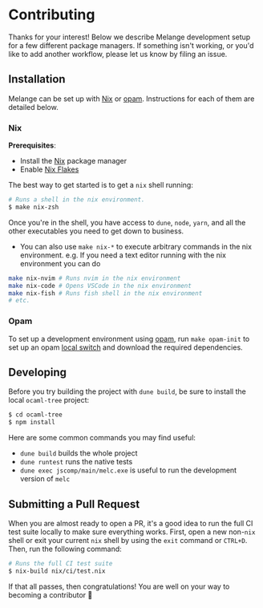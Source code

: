 # Contributing

Thanks for your interest! Below we describe Melange development setup for a few different package managers. If something isn't working, or you'd like to add another workflow, please let us know by filing an issue.

## Installation

Melange can be set up with [Nix](#Nix) or [opam](#opam). Instructions for each of them are detailed below.

### Nix

**Prerequisites**:
- Install the [Nix](https://nixos.org/) package manager
- Enable [Nix Flakes](https://nixos.wiki/wiki/Flakes)

The best way to get started is to get a `nix` shell running:

```sh
# Runs a shell in the nix environment.
$ make nix-zsh
```

Once you're in the shell, you have access to `dune`, `node`, `yarn`, and all the other executables you need to get down to business.

- You can also use `make nix-*` to execute arbitrary commands in the nix environment. e.g. If you need a text editor running with the nix environment you can do

```sh
make nix-nvim # Runs nvim in the nix environment
make nix-code # Opens VSCode in the nix environment
make nix-fish # Runs fish shell in the nix environment
# etc.
```

### Opam

To set up a development environment using [opam](https://opam.ocaml.org/), run `make opam-init` to set up an opam [local switch](https://opam.ocaml.org/blog/opam-local-switches/) and download the required dependencies.

## Developing

Before you try building the project with `dune build`, be sure to install the local `ocaml-tree` project:

```sh
$ cd ocaml-tree
$ npm install
```

Here are some common commands you may find useful:

- `dune build` builds the whole project
- `dune runtest` runs the native tests
- `dune exec jscomp/main/melc.exe` is useful to run the development version of `melc`

## Submitting a Pull Request

When you are almost ready to open a PR, it's a good idea to run the full CI test suite locally to make sure everything works. First, open a new non-`nix` shell or exit your current `nix` shell by using the `exit` command or `CTRL+D`. Then, run the following command:

```sh
# Runs the full CI test suite
$ nix-build nix/ci/test.nix
```

If that all passes, then congratulations! You are well on your way to becoming a contributor 🎉
